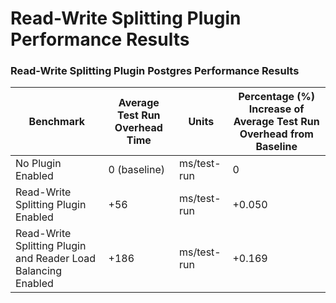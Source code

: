 # Read-Write Splitting Plugin Performance Results

### Read-Write Splitting Plugin Postgres Performance Results
| Benchmark                                                     | Average Test Run Overhead Time | Units       | Percentage (%) Increase of Average Test Run Overhead from Baseline |
|---------------------------------------------------------------|--------------------------------|-------------|--------------------------------------------------------------------|
| No Plugin Enabled                                             | 0 (baseline)                   | ms/test-run | 0                                                                  |
| Read-Write Splitting Plugin Enabled                           | +56                            | ms/test-run | +0.050                                                             |
| Read-Write Splitting Plugin and Reader Load Balancing Enabled | +186                           | ms/test-run | +0.169                                                             |
